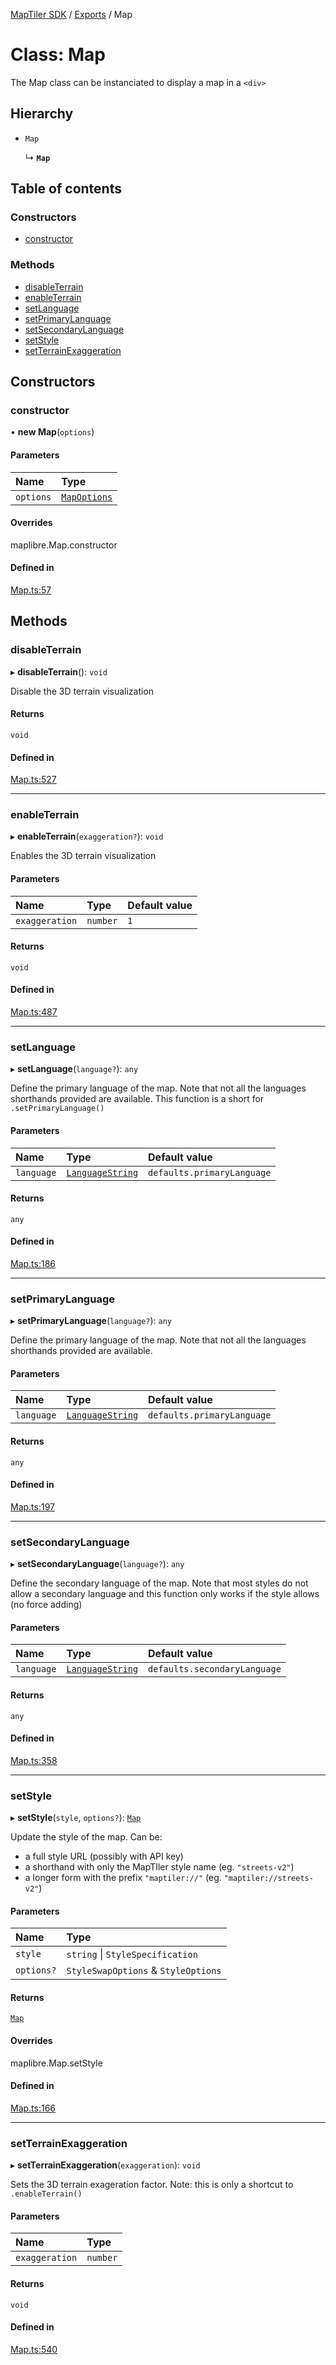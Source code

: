 [MapTiler SDK](../README.md) / [Exports](../modules.md) / Map

# Class: Map

The Map class can be instanciated to display a map in a `<div>`

## Hierarchy

- `Map`

  ↳ **`Map`**

## Table of contents

### Constructors

- [constructor](Map.md#constructor)

### Methods

- [disableTerrain](Map.md#disableterrain)
- [enableTerrain](Map.md#enableterrain)
- [setLanguage](Map.md#setlanguage)
- [setPrimaryLanguage](Map.md#setprimarylanguage)
- [setSecondaryLanguage](Map.md#setsecondarylanguage)
- [setStyle](Map.md#setstyle)
- [setTerrainExaggeration](Map.md#setterrainexaggeration)

## Constructors

### constructor

• **new Map**(`options`)

#### Parameters

| Name | Type |
| :------ | :------ |
| `options` | [`MapOptions`](../modules.md#mapoptions) |

#### Overrides

maplibre.Map.constructor

#### Defined in

[Map.ts:57](https://github.com/maptiler/maptiler-sdk-js/blob/b54b65f/src/Map.ts#L57)

## Methods

### disableTerrain

▸ **disableTerrain**(): `void`

Disable the 3D terrain visualization

#### Returns

`void`

#### Defined in

[Map.ts:527](https://github.com/maptiler/maptiler-sdk-js/blob/b54b65f/src/Map.ts#L527)

___

### enableTerrain

▸ **enableTerrain**(`exaggeration?`): `void`

Enables the 3D terrain visualization

#### Parameters

| Name | Type | Default value |
| :------ | :------ | :------ |
| `exaggeration` | `number` | `1` |

#### Returns

`void`

#### Defined in

[Map.ts:487](https://github.com/maptiler/maptiler-sdk-js/blob/b54b65f/src/Map.ts#L487)

___

### setLanguage

▸ **setLanguage**(`language?`): `any`

Define the primary language of the map. Note that not all the languages shorthands provided are available.
This function is a short for `.setPrimaryLanguage()`

#### Parameters

| Name | Type | Default value |
| :------ | :------ | :------ |
| `language` | [`LanguageString`](../modules.md#languagestring) | `defaults.primaryLanguage` |

#### Returns

`any`

#### Defined in

[Map.ts:186](https://github.com/maptiler/maptiler-sdk-js/blob/b54b65f/src/Map.ts#L186)

___

### setPrimaryLanguage

▸ **setPrimaryLanguage**(`language?`): `any`

Define the primary language of the map. Note that not all the languages shorthands provided are available.

#### Parameters

| Name | Type | Default value |
| :------ | :------ | :------ |
| `language` | [`LanguageString`](../modules.md#languagestring) | `defaults.primaryLanguage` |

#### Returns

`any`

#### Defined in

[Map.ts:197](https://github.com/maptiler/maptiler-sdk-js/blob/b54b65f/src/Map.ts#L197)

___

### setSecondaryLanguage

▸ **setSecondaryLanguage**(`language?`): `any`

Define the secondary language of the map.
Note that most styles do not allow a secondary language and this function only works if the style allows (no force adding)

#### Parameters

| Name | Type | Default value |
| :------ | :------ | :------ |
| `language` | [`LanguageString`](../modules.md#languagestring) | `defaults.secondaryLanguage` |

#### Returns

`any`

#### Defined in

[Map.ts:358](https://github.com/maptiler/maptiler-sdk-js/blob/b54b65f/src/Map.ts#L358)

___

### setStyle

▸ **setStyle**(`style`, `options?`): [`Map`](Map.md)

Update the style of the map.
Can be:
- a full style URL (possibly with API key)
- a shorthand with only the MapTIler style name (eg. `"streets-v2"`)
- a longer form with the prefix `"maptiler://"` (eg. `"maptiler://streets-v2"`)

#### Parameters

| Name | Type |
| :------ | :------ |
| `style` | `string` \| `StyleSpecification` |
| `options?` | `StyleSwapOptions` & `StyleOptions` |

#### Returns

[`Map`](Map.md)

#### Overrides

maplibre.Map.setStyle

#### Defined in

[Map.ts:166](https://github.com/maptiler/maptiler-sdk-js/blob/b54b65f/src/Map.ts#L166)

___

### setTerrainExaggeration

▸ **setTerrainExaggeration**(`exaggeration`): `void`

Sets the 3D terrain exageration factor.
Note: this is only a shortcut to `.enableTerrain()`

#### Parameters

| Name | Type |
| :------ | :------ |
| `exaggeration` | `number` |

#### Returns

`void`

#### Defined in

[Map.ts:540](https://github.com/maptiler/maptiler-sdk-js/blob/b54b65f/src/Map.ts#L540)
